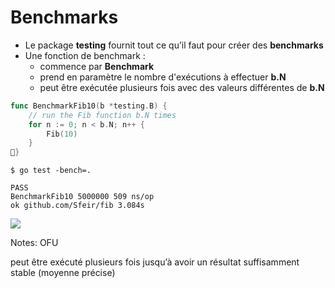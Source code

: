 <!-- .slide: class="with-code-bg-dark" -->

# Benchmarks

- Le package **testing** fournit tout ce qu’il faut pour créer des **benchmarks**
- Une fonction de benchmark :
  - commence par **Benchmark**
  - prend en paramètre le nombre d'exécutions à effectuer **b.N**
  - peut être exécutée plusieurs fois avec des valeurs différentes de **b.N**

```go
func BenchmarkFib10(b *testing.B) {
    // run the Fib function b.N times
    for n := 0; n < b.N; n++ {
        Fib(10)
    }
}
```

```shell
$ go test -bench=.

PASS
BenchmarkFib10 5000000 509 ns/op
ok github.com/Sfeir/fib 3.084s
```

![](./assets/go-200/images/speedometer.gif)

<!-- .element style="position:absolute; right: 50px; top: 50px; max-width: 380px" -->

Notes:
OFU

peut être exécuté plusieurs fois jusqu’à avoir un résultat suffisamment stable (moyenne précise)
